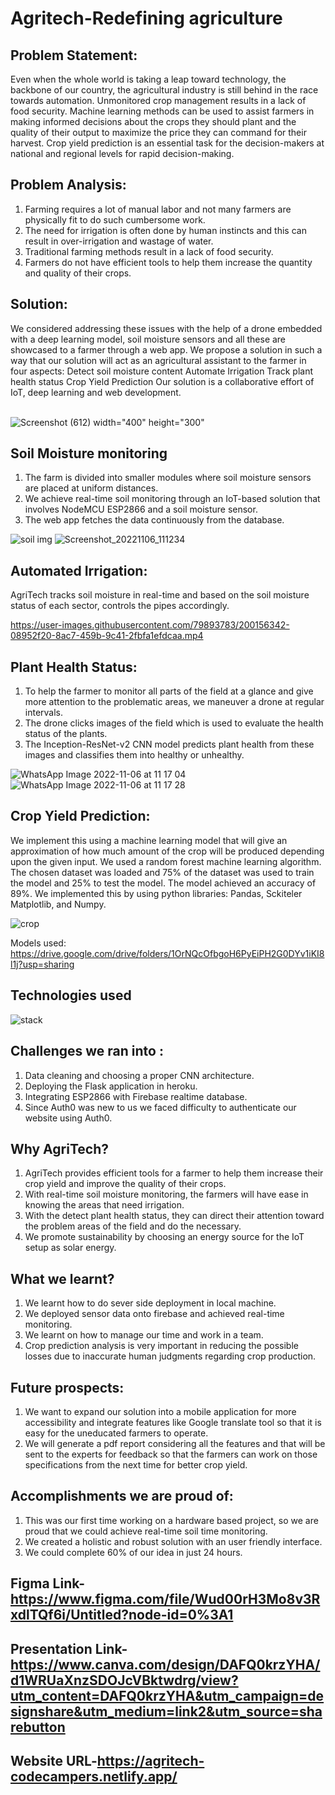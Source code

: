 # Agritech-Redefining agriculture

## Problem Statement:
Even when the whole world is taking a leap toward technology, the backbone of our country, the agricultural industry is still behind in the race towards automation. Unmonitored crop management results in a lack of food security. Machine learning methods can be used to assist farmers in making informed decisions about the crops they should plant and the quality of their output to maximize the price they can command for their harvest. Crop yield prediction is an essential task for the decision-makers at national and regional levels for rapid decision-making.

## Problem Analysis:
1. Farming requires a lot of manual labor and not many farmers are physically fit to do such cumbersome work. 
2. The need for irrigation is often done by human instincts and this can result in over-irrigation and wastage of water.
3. Traditional farming methods result in a lack of food security.
4. Farmers do not have efficient tools to help them increase the quantity and quality of their crops.

## Solution: 
We considered addressing these issues with the help of a drone embedded with a deep learning model,  soil moisture sensors  and all these are showcased to a farmer through a web app.  We propose a solution in such a way that our solution will act as an agricultural assistant to the farmer in four aspects:
 Detect soil moisture content
 Automate Irrigation
 Track plant health status
 Crop Yield Prediction
Our solution is a collaborative effort of IoT, deep learning and web development.

<br>![Screenshot (612)](https://user-images.githubusercontent.com/79893783/200157050-6a819678-9524-4636-8486-b4383d50fe0a.png) width="400" height="300" <br>

## Soil Moisture monitoring
1. The farm is divided into smaller modules where soil moisture sensors are placed at uniform distances. 
2. We achieve real-time soil monitoring through an IoT-based solution that involves NodeMCU ESP2866 and a soil moisture sensor. 
3. The web app fetches the data continuously from the database.

![soil img](https://user-images.githubusercontent.com/79893783/200156213-e0269a19-a5dc-46c2-9d3d-22e9b31129df.jpg)
![Screenshot_20221106_111234](https://user-images.githubusercontent.com/79893783/200156239-db964c78-48fe-4701-a30a-76c145884a3c.png)

## Automated Irrigation: 
AgriTech tracks soil moisture in real-time and based on the soil moisture status of each sector, controls the pipes accordingly.

https://user-images.githubusercontent.com/79893783/200156342-08952f20-8ac7-459b-9c41-2fbfa1efdcaa.mp4

## Plant Health Status:
1. To help the farmer to monitor all parts of the field at a glance and give more attention to the problematic areas, we maneuver a drone at regular intervals.
2. The drone clicks images of the field which is used to evaluate the health status of the plants.
3. The Inception-ResNet-v2 CNN model predicts plant health from these images and classifies them into healthy or unhealthy.

![WhatsApp Image 2022-11-06 at 11 17 04](https://user-images.githubusercontent.com/79893783/200156410-a61a0736-5772-4648-a0b7-8bb70b31a977.jpg)
![WhatsApp Image 2022-11-06 at 11 17 28](https://user-images.githubusercontent.com/79893783/200156416-b8a8465f-5e23-4f75-a24b-c2a0a499db17.jpg)

## Crop Yield Prediction: 
We implement this using a machine learning model that will give an approximation of how much amount of the crop will be produced depending upon the given input. 
We used a random forest machine learning algorithm. The chosen dataset was loaded and 75% of the dataset was used to train the model and 25% to test the model. The model achieved an accuracy of 89%.
We implemented this by using python libraries: Pandas, Sckiteler Matplotlib, and Numpy.

![crop](https://user-images.githubusercontent.com/79893783/200156452-28873b5e-dfa6-487f-b574-1ec1ddd365a2.jpg)

Models used: https://drive.google.com/drive/folders/1OrNQcOfbgoH6PyEiPH2G0DYv1iKI8l1j?usp=sharing
## Technologies used
![stack](https://user-images.githubusercontent.com/79893783/200156476-d5480802-b544-4bfb-bbac-196c93d4f02d.jpg)

## Challenges we ran into :
1. Data cleaning and choosing a proper CNN architecture.
2. Deploying the Flask application in heroku.
3. Integrating ESP2866 with Firebase realtime database.
4. Since Auth0 was new to us we faced difficulty to authenticate our website using Auth0.

## Why AgriTech?
1. AgriTech provides efficient tools for a farmer to help them increase their crop yield and improve the quality of their crops.
2. With real-time soil moisture monitoring, the farmers will have ease in knowing the areas that need irrigation.
3. With the detect plant health status, they can direct their attention toward the problem areas of the field and do the necessary.
4. We promote sustainability by choosing an energy source for the IoT setup as solar energy. 

## What we learnt?
1. We learnt how to do sever side deployment in local machine. 
2. We deployed sensor data onto firebase and achieved real-time monitoring.
3. We learnt on how to manage our time and work in a team.
5. Crop prediction analysis is very important in reducing the possible losses due to inaccurate human judgments regarding crop production.

## Future prospects:
1. We want to expand our solution into a mobile application for more accessibility and integrate features like Google translate tool so that it is easy for the uneducated farmers to operate.
2. We will generate a pdf report considering all the features and that will be sent to the experts for feedback so that the farmers can work on those specifications from the next time for better crop yield.

## Accomplishments we are proud of:
1. This was our first time working on a hardware based project, so we are proud that we could achieve real-time soil time monitoring.
2. We created a holistic and robust solution with an user friendly interface.
3. We could complete 60% of our idea in just 24 hours.

## Figma Link-https://www.figma.com/file/Wud00rH3Mo8v3RxdlTQf6i/Untitled?node-id=0%3A1
## Presentation Link-https://www.canva.com/design/DAFQ0krzYHA/d1WRUaXnzSDOJcVBktwdrg/view?utm_content=DAFQ0krzYHA&utm_campaign=designshare&utm_medium=link2&utm_source=sharebutton
## Website URL-https://agritech-codecampers.netlify.app/

